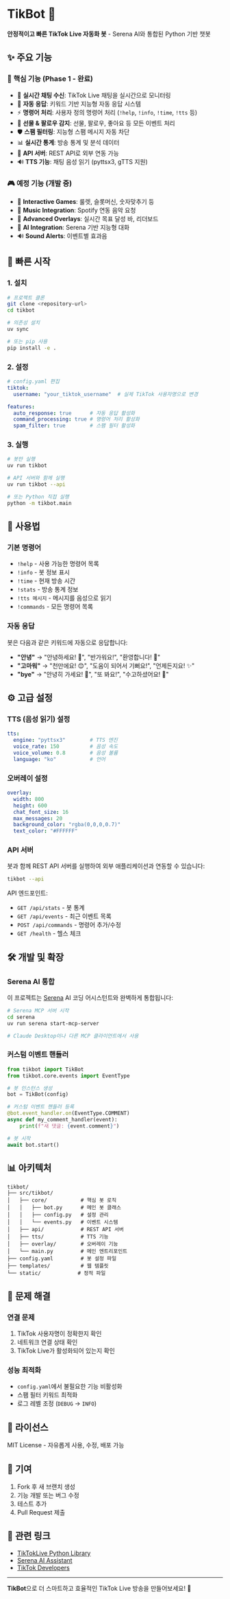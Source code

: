 # TikBot 🤖

**안정적이고 빠른 TikTok Live 자동화 봇** - Serena AI와 통합된 Python 기반 챗봇

## ✨ 주요 기능

### 🚀 **핵심 기능** (Phase 1 - 완료)
- 🎯 **실시간 채팅 수신**: TikTok Live 채팅을 실시간으로 모니터링
- 🤖 **자동 응답**: 키워드 기반 지능형 자동 응답 시스템
- ⚡ **명령어 처리**: 사용자 정의 명령어 처리 (`!help`, `!info`, `!time`, `!tts` 등)
- 🎁 **선물 & 팔로우 감지**: 선물, 팔로우, 좋아요 등 모든 이벤트 처리
- 🛡️ **스팸 필터링**: 지능형 스팸 메시지 자동 차단
- 📊 **실시간 통계**: 방송 통계 및 분석 데이터
- 🔗 **API 서버**: REST API로 외부 연동 가능
- 🔊 **TTS 기능**: 채팅 음성 읽기 (pyttsx3, gTTS 지원)

### 🎮 **예정 기능** (개발 중)
- 🎲 **Interactive Games**: 룰렛, 슬롯머신, 숫자맞추기 등
- 🎵 **Music Integration**: Spotify 연동 음악 요청
- 🎨 **Advanced Overlays**: 실시간 목표 달성 바, 리더보드
- 🤖 **AI Integration**: Serena 기반 지능형 대화
- 🔊 **Sound Alerts**: 이벤트별 효과음

## 🚀 빠른 시작

### 1. 설치

```bash
# 프로젝트 클론
git clone <repository-url>
cd tikbot

# 의존성 설치
uv sync

# 또는 pip 사용
pip install -e .
```

### 2. 설정

```yaml
# config.yaml 편집
tiktok:
  username: "your_tiktok_username"  # 실제 TikTok 사용자명으로 변경

features:
  auto_response: true      # 자동 응답 활성화
  command_processing: true # 명령어 처리 활성화
  spam_filter: true        # 스팸 필터 활성화
```

### 3. 실행

```bash
# 봇만 실행
uv run tikbot

# API 서버와 함께 실행
uv run tikbot --api

# 또는 Python 직접 실행
python -m tikbot.main
```

## 📖 사용법

### 기본 명령어

- `!help` - 사용 가능한 명령어 목록
- `!info` - 봇 정보 표시
- `!time` - 현재 방송 시간
- `!stats` - 방송 통계 정보
- `!tts 메시지` - 메시지를 음성으로 읽기
- `!commands` - 모든 명령어 목록

### 자동 응답

봇은 다음과 같은 키워드에 자동으로 응답합니다:

- **"안녕"** → "안녕하세요! 👋", "반가워요!", "환영합니다! 🎉"
- **"고마워"** → "천만에요! 😊", "도움이 되어서 기뻐요!", "언제든지요! ✨"
- **"bye"** → "안녕히 가세요! 👋", "또 봐요!", "수고하셨어요! 🙏"

## ⚙️ 고급 설정

### TTS (음성 읽기) 설정

```yaml
tts:
  engine: "pyttsx3"        # TTS 엔진
  voice_rate: 150          # 음성 속도
  voice_volume: 0.8        # 음성 볼륨
  language: "ko"           # 언어
```

### 오버레이 설정

```yaml
overlay:
  width: 800
  height: 600
  chat_font_size: 16
  max_messages: 20
  background_color: "rgba(0,0,0,0.7)"
  text_color: "#FFFFFF"
```

### API 서버

봇과 함께 REST API 서버를 실행하여 외부 애플리케이션과 연동할 수 있습니다:

```bash
tikbot --api
```

API 엔드포인트:
- `GET /api/stats` - 봇 통계
- `GET /api/events` - 최근 이벤트 목록
- `POST /api/commands` - 명령어 추가/수정
- `GET /health` - 헬스 체크

## 🛠️ 개발 및 확장

### Serena AI 통합

이 프로젝트는 [Serena](https://github.com/oraios/serena) AI 코딩 어시스턴트와 완벽하게 통합됩니다:

```bash
# Serena MCP 서버 시작
cd serena
uv run serena start-mcp-server

# Claude Desktop이나 다른 MCP 클라이언트에서 사용
```

### 커스텀 이벤트 핸들러

```python
from tikbot import TikBot
from tikbot.core.events import EventType

# 봇 인스턴스 생성
bot = TikBot(config)

# 커스텀 이벤트 핸들러 등록
@bot.event_handler.on(EventType.COMMENT)
async def my_comment_handler(event):
    print(f"새 댓글: {event.comment}")

# 봇 시작
await bot.start()
```

## 📊 아키텍처

```
tikbot/
├── src/tikbot/
│   ├── core/           # 핵심 봇 로직
│   │   ├── bot.py      # 메인 봇 클래스
│   │   ├── config.py   # 설정 관리
│   │   └── events.py   # 이벤트 시스템
│   ├── api/            # REST API 서버
│   ├── tts/            # TTS 기능
│   ├── overlay/        # 오버레이 기능
│   └── main.py         # 메인 엔트리포인트
├── config.yaml         # 봇 설정 파일
├── templates/          # 웹 템플릿
└── static/            # 정적 파일
```

## 🔧 문제 해결

### 연결 문제

1. TikTok 사용자명이 정확한지 확인
2. 네트워크 연결 상태 확인
3. TikTok Live가 활성화되어 있는지 확인

### 성능 최적화

- `config.yaml`에서 불필요한 기능 비활성화
- 스팸 필터 키워드 최적화
- 로그 레벨 조정 (`DEBUG` → `INFO`)

## 📝 라이선스

MIT License - 자유롭게 사용, 수정, 배포 가능

## 🤝 기여

1. Fork 후 새 브랜치 생성
2. 기능 개발 또는 버그 수정
3. 테스트 추가
4. Pull Request 제출

## 🔗 관련 링크

- [TikTokLive Python Library](https://github.com/isaackogan/TikTokLive)
- [Serena AI Assistant](https://github.com/oraios/serena)
- [TikTok Developers](https://developers.tiktok.com)

---

**TikBot**으로 더 스마트하고 효율적인 TikTok Live 방송을 만들어보세요! 🚀